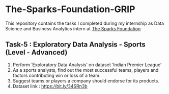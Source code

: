 # The-Sparks-Foundation-GRIP

This repository contains the tasks I completed during my internship as Data Science and Business Analytics intern at [The Sparks Foundation](https://www.thesparksfoundationsingapore.org/) 
## Task-5 : Exploratory Data Analysis - Sports (Level - Advanced)
1. Perform ‘Exploratory Data Analysis’ on dataset ‘Indian Premier League’
2. As a sports analysts, find out the most successful teams, players and factors contributing win or loss of a team.
3. Suggest teams or players a company should endorse for its products.
4. Dataset link : https://bit.ly/34SRn3b
